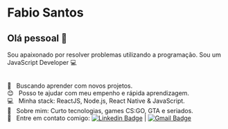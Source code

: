 <img width="auto" src="">


# Fabio Santos 

## Olá pessoal 👋
Sou apaixonado por resolver problemas utilizando a programação.
Sou um JavaScript Developer :computer:

 <br/> :purple_heart: &nbsp; Buscando aprender com novos projetos.
 <br/> :blush: &nbsp; Posso te ajudar com meu empenho e rápida aprendizagem.
 <br/> :computer: &nbsp; Minha stack: ReactJS, Node.js, React Native & JavaScript.
 <br/> 💬  &nbsp; Sobre mim: Curto tecnologias, games CS:GO, GTA e seriados.
 <br/> :email: &nbsp; Entre em contato comigo: [![Linkedin Badge](https://img.shields.io/badge/-ThiagoMarinho-blue?style=flat-square&logo=Linkedin&logoColor=white&link=https://www.linkedin.com/in/sntFabio/)](https://www.linkedin.com/in/sntFabio/) 
| 
[![Gmail Badge](https://img.shields.io/badge/-sntfabio.22@gmail.com-c14438?style=flat-square&logo=Gmail&logoColor=white&link=mailto:sntfabio.22@gmail.com)](mailto:sntfabio.22@gmail.com)
